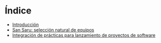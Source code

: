 # Índice

* [Introducción](00_introduccion.md)
* [San Saru: selección natural de equipos](01_san_saru.md)
* [Integración de prácticas para lanzamiento de proyectos de software](02_lanzamiento.md)